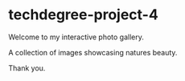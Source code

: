 # techdegree-project-4

Welcome to my interactive photo gallery.

A collection of images showcasing natures beauty.

Thank you.
